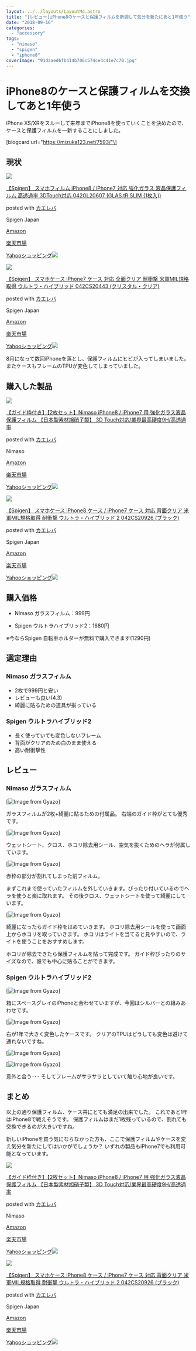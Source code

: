 ```yaml
---
layout: ../../layouts/LayoutMd.astro
title: "[レビュー]iPhone8のケースと保護フィルムを新調して気分を新たにあと1年使う"
date: "2018-09-16"
categories: 
  - "accessory"
tags: 
  - "nimaso"
  - "spigen"
  - "iphone8"
coverImage: "91daaed6fb414b706c574ce4c41e7c70.jpg"
---
```


# iPhone8のケースと保護フィルムを交換してあと1年使う

iPhone XS/XRをスルーして来年までiPhone8を使っていくことを決めたので、ケースと保護フィルムを一新することにしました。

\[blogcard url="https://mizuka123.net/7593/"\]

## 現状

[![](/archive/images/41l4tljGyYL._SL160_.jpg)](https://www.amazon.co.jp/exec/obidos/ASIN/B01H0RIPXO/mizuka123-22/)

[【Spigen】 スマホフィルム iPhone8 / iPhone7 対応 強化ガラス 液晶保護フィルム 高透過率 3DTouch対応 042GL20607 (GLAS.tR SLIM (1枚入))](https://www.amazon.co.jp/exec/obidos/ASIN/B01H0RIPXO/mizuka123-22/)

posted with [カエレバ](https://kaereba.com)

Spigen Japan

[Amazon](https://www.amazon.co.jp/gp/search?keywords=%E3%80%90Spigen%E3%80%91%20%E3%82%B9%E3%83%9E%E3%83%9B%E3%83%95%E3%82%A3%E3%83%AB%E3%83%A0%20iPhone8%20%2F%20iPhone7%20%E5%AF%BE%E5%BF%9C%20%E5%BC%B7%E5%8C%96%E3%82%AC%E3%83%A9%E3%82%B9%20%E6%B6%B2%E6%99%B6%E4%BF%9D%E8%AD%B7%E3%83%95%E3%82%A3%E3%83%AB%E3%83%A0%20%E9%AB%98%E9%80%8F%E9%81%8E%E7%8E%87%203DTouch%E5%AF%BE%E5%BF%9C%20042GL20607%20%28GLAS.tR%20SLIM%20%281%E6%9E%9A%E5%85%A5%29%29&__mk_ja_JP=%E3%82%AB%E3%82%BF%E3%82%AB%E3%83%8A&tag=mizuka123-22)

[楽天市場](https://hb.afl.rakuten.co.jp/hgc/042e7c24.303572e6.042e7c25.e339d30a/?pc=https%3A%2F%2Fsearch.rakuten.co.jp%2Fsearch%2Fmall%2F%25E3%2580%2590Spigen%25E3%2580%2591%2520%25E3%2582%25B9%25E3%2583%259E%25E3%2583%259B%25E3%2583%2595%25E3%2582%25A3%25E3%2583%25AB%25E3%2583%25A0%2520iPhone8%2520%252F%2520iPhone7%2520%25E5%25AF%25BE%25E5%25BF%259C%2520%25E5%25BC%25B7%25E5%258C%2596%25E3%2582%25AC%25E3%2583%25A9%25E3%2582%25B9%2520%25E6%25B6%25B2%25E6%2599%25B6%25E4%25BF%259D%25E8%25AD%25B7%25E3%2583%2595%25E3%2582%25A3%25E3%2583%25AB%25E3%2583%25A0%2520%25E9%25AB%2598%25E9%2580%258F%25E9%2581%258E%25E7%258E%2587%25203DTouch%25E5%25AF%25BE%25E5%25BF%259C%2520042GL20607%2520%2528GLAS.tR%2520SLIM%2520%25281%25E6%259E%259A%25E5%2585%25A5%2529%2529%2F-%2Ff.1-p.1-s.1-sf.0-st.A-v.2%3Fx%3D0%26scid%3Daf_ich_link_urltxt%26m%3Dhttp%3A%2F%2Fm.rakuten.co.jp%2F)

[Yahooショッピング![](//ad.jp.ap.valuecommerce.com/servlet/gifbanner?sid=3066752&pid=881990642)](//ck.jp.ap.valuecommerce.com/servlet/referral?sid=3066752&pid=881990642&vc_url=http%3A%2F%2Fsearch.shopping.yahoo.co.jp%2Fsearch%3Fp%3D%25E3%2580%2590Spigen%25E3%2580%2591%2520%25E3%2582%25B9%25E3%2583%259E%25E3%2583%259B%25E3%2583%2595%25E3%2582%25A3%25E3%2583%25AB%25E3%2583%25A0%2520iPhone8%2520%252F%2520iPhone7%2520%25E5%25AF%25BE%25E5%25BF%259C%2520%25E5%25BC%25B7%25E5%258C%2596%25E3%2582%25AC%25E3%2583%25A9%25E3%2582%25B9%2520%25E6%25B6%25B2%25E6%2599%25B6%25E4%25BF%259D%25E8%25AD%25B7%25E3%2583%2595%25E3%2582%25A3%25E3%2583%25AB%25E3%2583%25A0%2520%25E9%25AB%2598%25E9%2580%258F%25E9%2581%258E%25E7%258E%2587%25203DTouch%25E5%25AF%25BE%25E5%25BF%259C%2520042GL20607%2520%2528GLAS.tR%2520SLIM%2520%25281%25E6%259E%259A%25E5%2585%25A5%2529%2529&vcptn=kaereba)

[![](/archive/images/4116Zba31uL._SL160_.jpg)](https://www.amazon.co.jp/exec/obidos/ASIN/B01GIVX95M/mizuka123-22/)

[【Spigen】 スマホケース iPhone7 ケース 対応 全面クリア 耐衝撃 米軍MIL規格取得 ウルトラ・ハイブリッド 042CS20443 (クリスタル・クリア)](https://www.amazon.co.jp/exec/obidos/ASIN/B01GIVX95M/mizuka123-22/)

posted with [カエレバ](https://kaereba.com)

Spigen Japan

[Amazon](https://www.amazon.co.jp/gp/search?keywords=%E3%80%90Spigen%E3%80%91%20%E3%82%B9%E3%83%9E%E3%83%9B%E3%82%B1%E3%83%BC%E3%82%B9%20iPhone7%20%E3%82%B1%E3%83%BC%E3%82%B9%20%E5%AF%BE%E5%BF%9C%20%E5%85%A8%E9%9D%A2%E3%82%AF%E3%83%AA%E3%82%A2%20%E8%80%90%E8%A1%9D%E6%92%83%20%E7%B1%B3%E8%BB%8DMIL%E8%A6%8F%E6%A0%BC%E5%8F%96%E5%BE%97%20%E3%82%A6%E3%83%AB%E3%83%88%E3%83%A9%E3%83%BB%E3%83%8F%E3%82%A4%E3%83%96%E3%83%AA%E3%83%83%E3%83%89%20042CS20443%20%28%E3%82%AF%E3%83%AA%E3%82%B9%E3%82%BF%E3%83%AB%E3%83%BB%E3%82%AF%E3%83%AA%E3%82%A2%29&__mk_ja_JP=%E3%82%AB%E3%82%BF%E3%82%AB%E3%83%8A&tag=mizuka123-22)

[楽天市場](https://hb.afl.rakuten.co.jp/hgc/042e7c24.303572e6.042e7c25.e339d30a/?pc=https%3A%2F%2Fsearch.rakuten.co.jp%2Fsearch%2Fmall%2F%25E3%2580%2590Spigen%25E3%2580%2591%2520%25E3%2582%25B9%25E3%2583%259E%25E3%2583%259B%25E3%2582%25B1%25E3%2583%25BC%25E3%2582%25B9%2520iPhone7%2520%25E3%2582%25B1%25E3%2583%25BC%25E3%2582%25B9%2520%25E5%25AF%25BE%25E5%25BF%259C%2520%25E5%2585%25A8%25E9%259D%25A2%25E3%2582%25AF%25E3%2583%25AA%25E3%2582%25A2%2520%25E8%2580%2590%25E8%25A1%259D%25E6%2592%2583%2520%25E7%25B1%25B3%25E8%25BB%258DMIL%25E8%25A6%258F%25E6%25A0%25BC%25E5%258F%2596%25E5%25BE%2597%2520%25E3%2582%25A6%25E3%2583%25AB%25E3%2583%2588%25E3%2583%25A9%25E3%2583%25BB%25E3%2583%258F%25E3%2582%25A4%25E3%2583%2596%25E3%2583%25AA%25E3%2583%2583%25E3%2583%2589%2520042CS20443%2520%2528%25E3%2582%25AF%25E3%2583%25AA%25E3%2582%25B9%25E3%2582%25BF%25E3%2583%25AB%25E3%2583%25BB%25E3%2582%25AF%25E3%2583%25AA%25E3%2582%25A2%2529%2F-%2Ff.1-p.1-s.1-sf.0-st.A-v.2%3Fx%3D0%26scid%3Daf_ich_link_urltxt%26m%3Dhttp%3A%2F%2Fm.rakuten.co.jp%2F)

[Yahooショッピング![](//ad.jp.ap.valuecommerce.com/servlet/gifbanner?sid=3066752&pid=881990642)](//ck.jp.ap.valuecommerce.com/servlet/referral?sid=3066752&pid=881990642&vc_url=http%3A%2F%2Fsearch.shopping.yahoo.co.jp%2Fsearch%3Fp%3D%25E3%2580%2590Spigen%25E3%2580%2591%2520%25E3%2582%25B9%25E3%2583%259E%25E3%2583%259B%25E3%2582%25B1%25E3%2583%25BC%25E3%2582%25B9%2520iPhone7%2520%25E3%2582%25B1%25E3%2583%25BC%25E3%2582%25B9%2520%25E5%25AF%25BE%25E5%25BF%259C%2520%25E5%2585%25A8%25E9%259D%25A2%25E3%2582%25AF%25E3%2583%25AA%25E3%2582%25A2%2520%25E8%2580%2590%25E8%25A1%259D%25E6%2592%2583%2520%25E7%25B1%25B3%25E8%25BB%258DMIL%25E8%25A6%258F%25E6%25A0%25BC%25E5%258F%2596%25E5%25BE%2597%2520%25E3%2582%25A6%25E3%2583%25AB%25E3%2583%2588%25E3%2583%25A9%25E3%2583%25BB%25E3%2583%258F%25E3%2582%25A4%25E3%2583%2596%25E3%2583%25AA%25E3%2583%2583%25E3%2583%2589%2520042CS20443%2520%2528%25E3%2582%25AF%25E3%2583%25AA%25E3%2582%25B9%25E3%2582%25BF%25E3%2583%25AB%25E3%2583%25BB%25E3%2582%25AF%25E3%2583%25AA%25E3%2582%25A2%2529&vcptn=kaereba)

8月になって数回iPhoneを落とし、保護フィルムにヒビが入ってしまいました。 またケースもフレームのTPUが変色してしまっていました。

## 購入した製品

[![](/archive/images/41AYavAqRKL._SL160_.jpg)](https://www.amazon.co.jp/exec/obidos/ASIN/B075KPSB4M/mizuka123-22/)

[【ガイド枠付き】【2枚セット】Nimaso iPhone8 / iPhone7 用 強化ガラス液晶保護フィルム 【日本製素材旭硝子製】 3D Touch対応/業界最高硬度9H/高透過率](https://www.amazon.co.jp/exec/obidos/ASIN/B075KPSB4M/mizuka123-22/)

posted with [カエレバ](https://kaereba.com)

Nimaso

[Amazon](https://www.amazon.co.jp/gp/search?keywords=%E3%80%90%E3%82%AC%E3%82%A4%E3%83%89%E6%9E%A0%E4%BB%98%E3%81%8D%E3%80%91%E3%80%902%E6%9E%9A%E3%82%BB%E3%83%83%E3%83%88%E3%80%91Nimaso%20iPhone8%20%2F%20iPhone7%20%E7%94%A8%20%E5%BC%B7%E5%8C%96%E3%82%AC%E3%83%A9%E3%82%B9%E6%B6%B2%E6%99%B6%E4%BF%9D%E8%AD%B7%E3%83%95%E3%82%A3%E3%83%AB%E3%83%A0%20%E3%80%90%E6%97%A5%E6%9C%AC%E8%A3%BD%E7%B4%A0%E6%9D%90%E6%97%AD%E7%A1%9D%E5%AD%90%E8%A3%BD%E3%80%91%203D%20Touch%E5%AF%BE%E5%BF%9C%2F%E6%A5%AD%E7%95%8C%E6%9C%80%E9%AB%98%E7%A1%AC%E5%BA%A69H%2F%E9%AB%98%E9%80%8F%E9%81%8E%E7%8E%87&__mk_ja_JP=%E3%82%AB%E3%82%BF%E3%82%AB%E3%83%8A&tag=mizuka123-22)

[楽天市場](https://hb.afl.rakuten.co.jp/hgc/042e7c24.303572e6.042e7c25.e339d30a/?pc=https%3A%2F%2Fsearch.rakuten.co.jp%2Fsearch%2Fmall%2F%25E3%2580%2590%25E3%2582%25AC%25E3%2582%25A4%25E3%2583%2589%25E6%259E%25A0%25E4%25BB%2598%25E3%2581%258D%25E3%2580%2591%25E3%2580%25902%25E6%259E%259A%25E3%2582%25BB%25E3%2583%2583%25E3%2583%2588%25E3%2580%2591Nimaso%2520iPhone8%2520%252F%2520iPhone7%2520%25E7%2594%25A8%2520%25E5%25BC%25B7%25E5%258C%2596%25E3%2582%25AC%25E3%2583%25A9%25E3%2582%25B9%25E6%25B6%25B2%25E6%2599%25B6%25E4%25BF%259D%25E8%25AD%25B7%25E3%2583%2595%25E3%2582%25A3%25E3%2583%25AB%25E3%2583%25A0%2520%25E3%2580%2590%25E6%2597%25A5%25E6%259C%25AC%25E8%25A3%25BD%25E7%25B4%25A0%25E6%259D%2590%25E6%2597%25AD%25E7%25A1%259D%25E5%25AD%2590%25E8%25A3%25BD%25E3%2580%2591%25203D%2520Touch%25E5%25AF%25BE%25E5%25BF%259C%252F%25E6%25A5%25AD%25E7%2595%258C%25E6%259C%2580%25E9%25AB%2598%25E7%25A1%25AC%25E5%25BA%25A69H%252F%25E9%25AB%2598%25E9%2580%258F%25E9%2581%258E%25E7%258E%2587%2F-%2Ff.1-p.1-s.1-sf.0-st.A-v.2%3Fx%3D0%26scid%3Daf_ich_link_urltxt%26m%3Dhttp%3A%2F%2Fm.rakuten.co.jp%2F)

[Yahooショッピング![](//ad.jp.ap.valuecommerce.com/servlet/gifbanner?sid=3066752&pid=881990642)](//ck.jp.ap.valuecommerce.com/servlet/referral?sid=3066752&pid=881990642&vc_url=http%3A%2F%2Fsearch.shopping.yahoo.co.jp%2Fsearch%3Fp%3D%25E3%2580%2590%25E3%2582%25AC%25E3%2582%25A4%25E3%2583%2589%25E6%259E%25A0%25E4%25BB%2598%25E3%2581%258D%25E3%2580%2591%25E3%2580%25902%25E6%259E%259A%25E3%2582%25BB%25E3%2583%2583%25E3%2583%2588%25E3%2580%2591Nimaso%2520iPhone8%2520%252F%2520iPhone7%2520%25E7%2594%25A8%2520%25E5%25BC%25B7%25E5%258C%2596%25E3%2582%25AC%25E3%2583%25A9%25E3%2582%25B9%25E6%25B6%25B2%25E6%2599%25B6%25E4%25BF%259D%25E8%25AD%25B7%25E3%2583%2595%25E3%2582%25A3%25E3%2583%25AB%25E3%2583%25A0%2520%25E3%2580%2590%25E6%2597%25A5%25E6%259C%25AC%25E8%25A3%25BD%25E7%25B4%25A0%25E6%259D%2590%25E6%2597%25AD%25E7%25A1%259D%25E5%25AD%2590%25E8%25A3%25BD%25E3%2580%2591%25203D%2520Touch%25E5%25AF%25BE%25E5%25BF%259C%252F%25E6%25A5%25AD%25E7%2595%258C%25E6%259C%2580%25E9%25AB%2598%25E7%25A1%25AC%25E5%25BA%25A69H%252F%25E9%25AB%2598%25E9%2580%258F%25E9%2581%258E%25E7%258E%2587&vcptn=kaereba)

[![](/archive/images/41BEjntujRL._SL160_.jpg)](https://www.amazon.co.jp/exec/obidos/ASIN/B01M1SCIOV/mizuka123-22/)

[【Spigen】 スマホケース iPhone8 ケース / iPhone7 ケース 対応 背面クリア 米軍MIL規格取得 耐衝撃 ウルトラ・ハイブリッド 2 042CS20926 (ブラック)](https://www.amazon.co.jp/exec/obidos/ASIN/B01M1SCIOV/mizuka123-22/)

posted with [カエレバ](https://kaereba.com)

Spigen Japan

[Amazon](https://www.amazon.co.jp/gp/search?keywords=%E3%80%90Spigen%E3%80%91%20%E3%82%B9%E3%83%9E%E3%83%9B%E3%82%B1%E3%83%BC%E3%82%B9%20iPhone8%20%E3%82%B1%E3%83%BC%E3%82%B9%20%2F%20iPhone7%20%E3%82%B1%E3%83%BC%E3%82%B9%20%E5%AF%BE%E5%BF%9C%20%E8%83%8C%E9%9D%A2%E3%82%AF%E3%83%AA%E3%82%A2%20%E7%B1%B3%E8%BB%8DMIL%E8%A6%8F%E6%A0%BC%E5%8F%96%E5%BE%97%20%E8%80%90%E8%A1%9D%E6%92%83%20%E3%82%A6%E3%83%AB%E3%83%88%E3%83%A9%E3%83%BB%E3%83%8F%E3%82%A4%E3%83%96%E3%83%AA%E3%83%83%E3%83%89%202%20042CS20926%20%28%E3%83%96%E3%83%A9%E3%83%83%E3%82%AF%29&__mk_ja_JP=%E3%82%AB%E3%82%BF%E3%82%AB%E3%83%8A&tag=mizuka123-22)

[楽天市場](https://hb.afl.rakuten.co.jp/hgc/042e7c24.303572e6.042e7c25.e339d30a/?pc=https%3A%2F%2Fsearch.rakuten.co.jp%2Fsearch%2Fmall%2F%25E3%2580%2590Spigen%25E3%2580%2591%2520%25E3%2582%25B9%25E3%2583%259E%25E3%2583%259B%25E3%2582%25B1%25E3%2583%25BC%25E3%2582%25B9%2520iPhone8%2520%25E3%2582%25B1%25E3%2583%25BC%25E3%2582%25B9%2520%252F%2520iPhone7%2520%25E3%2582%25B1%25E3%2583%25BC%25E3%2582%25B9%2520%25E5%25AF%25BE%25E5%25BF%259C%2520%25E8%2583%258C%25E9%259D%25A2%25E3%2582%25AF%25E3%2583%25AA%25E3%2582%25A2%2520%25E7%25B1%25B3%25E8%25BB%258DMIL%25E8%25A6%258F%25E6%25A0%25BC%25E5%258F%2596%25E5%25BE%2597%2520%25E8%2580%2590%25E8%25A1%259D%25E6%2592%2583%2520%25E3%2582%25A6%25E3%2583%25AB%25E3%2583%2588%25E3%2583%25A9%25E3%2583%25BB%25E3%2583%258F%25E3%2582%25A4%25E3%2583%2596%25E3%2583%25AA%25E3%2583%2583%25E3%2583%2589%25202%2520042CS20926%2520%2528%25E3%2583%2596%25E3%2583%25A9%25E3%2583%2583%25E3%2582%25AF%2529%2F-%2Ff.1-p.1-s.1-sf.0-st.A-v.2%3Fx%3D0%26scid%3Daf_ich_link_urltxt%26m%3Dhttp%3A%2F%2Fm.rakuten.co.jp%2F)

[Yahooショッピング![](//ad.jp.ap.valuecommerce.com/servlet/gifbanner?sid=3066752&pid=881990642)](//ck.jp.ap.valuecommerce.com/servlet/referral?sid=3066752&pid=881990642&vc_url=http%3A%2F%2Fsearch.shopping.yahoo.co.jp%2Fsearch%3Fp%3D%25E3%2580%2590Spigen%25E3%2580%2591%2520%25E3%2582%25B9%25E3%2583%259E%25E3%2583%259B%25E3%2582%25B1%25E3%2583%25BC%25E3%2582%25B9%2520iPhone8%2520%25E3%2582%25B1%25E3%2583%25BC%25E3%2582%25B9%2520%252F%2520iPhone7%2520%25E3%2582%25B1%25E3%2583%25BC%25E3%2582%25B9%2520%25E5%25AF%25BE%25E5%25BF%259C%2520%25E8%2583%258C%25E9%259D%25A2%25E3%2582%25AF%25E3%2583%25AA%25E3%2582%25A2%2520%25E7%25B1%25B3%25E8%25BB%258DMIL%25E8%25A6%258F%25E6%25A0%25BC%25E5%258F%2596%25E5%25BE%2597%2520%25E8%2580%2590%25E8%25A1%259D%25E6%2592%2583%2520%25E3%2582%25A6%25E3%2583%25AB%25E3%2583%2588%25E3%2583%25A9%25E3%2583%25BB%25E3%2583%258F%25E3%2582%25A4%25E3%2583%2596%25E3%2583%25AA%25E3%2583%2583%25E3%2583%2589%25202%2520042CS20926%2520%2528%25E3%2583%2596%25E3%2583%25A9%25E3%2583%2583%25E3%2582%25AF%2529&vcptn=kaereba)

## 購入価格

- Nimaso ガラスフィルム：999円
    
- Spigen ウルトラハイブリッド2：1680円
    

※今ならSpigen 自転車ホルダーが無料で購入できます(1290円)

## 選定理由

### Nimaso ガラスフィルム

- 2枚で999円と安い
- レビューも良い(4.3)
- 綺麗に貼るための道具が揃っている

### Spigen ウルトラハイブリッド2

- 長く使っていても変色しないフレーム
- 背面がクリアのため白のまま使える
- 高い耐衝撃性

## レビュー

### Nimaso ガラスフィルム

[![Image from Gyazo](/archive/images/11bb42a9ad1d714baf0a5fcdbea83168.jpg)]

ガラスフィルムが2枚+綺麗に貼るための付属品。 右端のガイド枠がとても優秀です。

[![Image from Gyazo](/archive/images/0865ab69f2b52a30818d6f7d0ec01724.jpg)]

ウェットシート、クロス、ホコリ除去用シール、空気を抜くためのヘラが付属しています。

[![Image from Gyazo](/archive/images/fd75e5a63b2f7a38088853fc0f144d61.jpg)]

赤枠の部分が割れてしまった前フィルム。

まずこれまで使っていたフィルムを外していきます。ぴったり付いているのでヘラを使うと楽に取れます。 その後クロス、ウェットシートを使って綺麗にしています。

[![Image from Gyazo](/archive/images/fc1ce0a605970de60c2aa24468c1b693.jpg)]

綺麗になったらガイド枠をはめていきます。 ホコリ除去用シールを使って画面上からホコリを取っていきます。 ホコリはライトを当てると見やすいので、ライトを使うことをおすすめします。

ホコリが除去できたら保護フィルムを貼って完成です。 ガイド枠ぴったりのサイズなので、誰でも中心に貼ることができます。

### Spigen ウルトラハイブリッド2

[![Image from Gyazo](/archive/images/e7e3be3b4e91158d7cb4ba1003044839.jpg)]

箱にスペースグレイのiPhoneと合わせていますが、今回はシルバーとの組みあわせです。

[![Image from Gyazo](/archive/images/58a062ad99cd82b3883c655f4144ef6e.jpg)]

右が1年で大きく変色したケースです。 クリアのTPUはどうしても変色は避けて通れないですね。

[![Image from Gyazo](/archive/images/032edd64e4e622e6da1fffddf71681a9.jpg)]

[![Image from Gyazo](/archive/images/91daaed6fb414b706c574ce4c41e7c70.jpg)]

意外と合う･･･ そしてフレームがサラサラとしていて触り心地が良いです。

## まとめ

以上の通り保護フィルム、ケース共にとても満足の出来でした。 これであと1年はiPhone8で戦えそうです。 保護フィルムはまだ1枚残っているので、割れても交換できるのが大きいですね。

新しいiPhoneを買う気にならなかった方も、ここで保護フィルムやケースを変え気分を新たにしてはいかがでしょうか？ いずれの製品もiPhone7でも利用可能となっています。

[![](/archive/images/41AYavAqRKL._SL160_.jpg)](https://www.amazon.co.jp/exec/obidos/ASIN/B075KPSB4M/mizuka123-22/)

[【ガイド枠付き】【2枚セット】Nimaso iPhone8 / iPhone7 用 強化ガラス液晶保護フィルム 【日本製素材旭硝子製】 3D Touch対応/業界最高硬度9H/高透過率](https://www.amazon.co.jp/exec/obidos/ASIN/B075KPSB4M/mizuka123-22/)

posted with [カエレバ](https://kaereba.com)

Nimaso

[Amazon](https://www.amazon.co.jp/gp/search?keywords=%E3%80%90%E3%82%AC%E3%82%A4%E3%83%89%E6%9E%A0%E4%BB%98%E3%81%8D%E3%80%91%E3%80%902%E6%9E%9A%E3%82%BB%E3%83%83%E3%83%88%E3%80%91Nimaso%20iPhone8%20%2F%20iPhone7%20%E7%94%A8%20%E5%BC%B7%E5%8C%96%E3%82%AC%E3%83%A9%E3%82%B9%E6%B6%B2%E6%99%B6%E4%BF%9D%E8%AD%B7%E3%83%95%E3%82%A3%E3%83%AB%E3%83%A0%20%E3%80%90%E6%97%A5%E6%9C%AC%E8%A3%BD%E7%B4%A0%E6%9D%90%E6%97%AD%E7%A1%9D%E5%AD%90%E8%A3%BD%E3%80%91%203D%20Touch%E5%AF%BE%E5%BF%9C%2F%E6%A5%AD%E7%95%8C%E6%9C%80%E9%AB%98%E7%A1%AC%E5%BA%A69H%2F%E9%AB%98%E9%80%8F%E9%81%8E%E7%8E%87&__mk_ja_JP=%E3%82%AB%E3%82%BF%E3%82%AB%E3%83%8A&tag=mizuka123-22)

[楽天市場](https://hb.afl.rakuten.co.jp/hgc/042e7c24.303572e6.042e7c25.e339d30a/?pc=https%3A%2F%2Fsearch.rakuten.co.jp%2Fsearch%2Fmall%2F%25E3%2580%2590%25E3%2582%25AC%25E3%2582%25A4%25E3%2583%2589%25E6%259E%25A0%25E4%25BB%2598%25E3%2581%258D%25E3%2580%2591%25E3%2580%25902%25E6%259E%259A%25E3%2582%25BB%25E3%2583%2583%25E3%2583%2588%25E3%2580%2591Nimaso%2520iPhone8%2520%252F%2520iPhone7%2520%25E7%2594%25A8%2520%25E5%25BC%25B7%25E5%258C%2596%25E3%2582%25AC%25E3%2583%25A9%25E3%2582%25B9%25E6%25B6%25B2%25E6%2599%25B6%25E4%25BF%259D%25E8%25AD%25B7%25E3%2583%2595%25E3%2582%25A3%25E3%2583%25AB%25E3%2583%25A0%2520%25E3%2580%2590%25E6%2597%25A5%25E6%259C%25AC%25E8%25A3%25BD%25E7%25B4%25A0%25E6%259D%2590%25E6%2597%25AD%25E7%25A1%259D%25E5%25AD%2590%25E8%25A3%25BD%25E3%2580%2591%25203D%2520Touch%25E5%25AF%25BE%25E5%25BF%259C%252F%25E6%25A5%25AD%25E7%2595%258C%25E6%259C%2580%25E9%25AB%2598%25E7%25A1%25AC%25E5%25BA%25A69H%252F%25E9%25AB%2598%25E9%2580%258F%25E9%2581%258E%25E7%258E%2587%2F-%2Ff.1-p.1-s.1-sf.0-st.A-v.2%3Fx%3D0%26scid%3Daf_ich_link_urltxt%26m%3Dhttp%3A%2F%2Fm.rakuten.co.jp%2F)

[Yahooショッピング![](//ad.jp.ap.valuecommerce.com/servlet/gifbanner?sid=3066752&pid=881990642)](//ck.jp.ap.valuecommerce.com/servlet/referral?sid=3066752&pid=881990642&vc_url=http%3A%2F%2Fsearch.shopping.yahoo.co.jp%2Fsearch%3Fp%3D%25E3%2580%2590%25E3%2582%25AC%25E3%2582%25A4%25E3%2583%2589%25E6%259E%25A0%25E4%25BB%2598%25E3%2581%258D%25E3%2580%2591%25E3%2580%25902%25E6%259E%259A%25E3%2582%25BB%25E3%2583%2583%25E3%2583%2588%25E3%2580%2591Nimaso%2520iPhone8%2520%252F%2520iPhone7%2520%25E7%2594%25A8%2520%25E5%25BC%25B7%25E5%258C%2596%25E3%2582%25AC%25E3%2583%25A9%25E3%2582%25B9%25E6%25B6%25B2%25E6%2599%25B6%25E4%25BF%259D%25E8%25AD%25B7%25E3%2583%2595%25E3%2582%25A3%25E3%2583%25AB%25E3%2583%25A0%2520%25E3%2580%2590%25E6%2597%25A5%25E6%259C%25AC%25E8%25A3%25BD%25E7%25B4%25A0%25E6%259D%2590%25E6%2597%25AD%25E7%25A1%259D%25E5%25AD%2590%25E8%25A3%25BD%25E3%2580%2591%25203D%2520Touch%25E5%25AF%25BE%25E5%25BF%259C%252F%25E6%25A5%25AD%25E7%2595%258C%25E6%259C%2580%25E9%25AB%2598%25E7%25A1%25AC%25E5%25BA%25A69H%252F%25E9%25AB%2598%25E9%2580%258F%25E9%2581%258E%25E7%258E%2587&vcptn=kaereba)

[![](/archive/images/41BEjntujRL._SL160_.jpg)](https://www.amazon.co.jp/exec/obidos/ASIN/B01M1SCIOV/mizuka123-22/)

[【Spigen】 スマホケース iPhone8 ケース / iPhone7 ケース 対応 背面クリア 米軍MIL規格取得 耐衝撃 ウルトラ・ハイブリッド 2 042CS20926 (ブラック)](https://www.amazon.co.jp/exec/obidos/ASIN/B01M1SCIOV/mizuka123-22/)

posted with [カエレバ](https://kaereba.com)

Spigen Japan

[Amazon](https://www.amazon.co.jp/gp/search?keywords=%E3%80%90Spigen%E3%80%91%20%E3%82%B9%E3%83%9E%E3%83%9B%E3%82%B1%E3%83%BC%E3%82%B9%20iPhone8%20%E3%82%B1%E3%83%BC%E3%82%B9%20%2F%20iPhone7%20%E3%82%B1%E3%83%BC%E3%82%B9%20%E5%AF%BE%E5%BF%9C%20%E8%83%8C%E9%9D%A2%E3%82%AF%E3%83%AA%E3%82%A2%20%E7%B1%B3%E8%BB%8DMIL%E8%A6%8F%E6%A0%BC%E5%8F%96%E5%BE%97%20%E8%80%90%E8%A1%9D%E6%92%83%20%E3%82%A6%E3%83%AB%E3%83%88%E3%83%A9%E3%83%BB%E3%83%8F%E3%82%A4%E3%83%96%E3%83%AA%E3%83%83%E3%83%89%202%20042CS20926%20%28%E3%83%96%E3%83%A9%E3%83%83%E3%82%AF%29&__mk_ja_JP=%E3%82%AB%E3%82%BF%E3%82%AB%E3%83%8A&tag=mizuka123-22)

[楽天市場](https://hb.afl.rakuten.co.jp/hgc/042e7c24.303572e6.042e7c25.e339d30a/?pc=https%3A%2F%2Fsearch.rakuten.co.jp%2Fsearch%2Fmall%2F%25E3%2580%2590Spigen%25E3%2580%2591%2520%25E3%2582%25B9%25E3%2583%259E%25E3%2583%259B%25E3%2582%25B1%25E3%2583%25BC%25E3%2582%25B9%2520iPhone8%2520%25E3%2582%25B1%25E3%2583%25BC%25E3%2582%25B9%2520%252F%2520iPhone7%2520%25E3%2582%25B1%25E3%2583%25BC%25E3%2582%25B9%2520%25E5%25AF%25BE%25E5%25BF%259C%2520%25E8%2583%258C%25E9%259D%25A2%25E3%2582%25AF%25E3%2583%25AA%25E3%2582%25A2%2520%25E7%25B1%25B3%25E8%25BB%258DMIL%25E8%25A6%258F%25E6%25A0%25BC%25E5%258F%2596%25E5%25BE%2597%2520%25E8%2580%2590%25E8%25A1%259D%25E6%2592%2583%2520%25E3%2582%25A6%25E3%2583%25AB%25E3%2583%2588%25E3%2583%25A9%25E3%2583%25BB%25E3%2583%258F%25E3%2582%25A4%25E3%2583%2596%25E3%2583%25AA%25E3%2583%2583%25E3%2583%2589%25202%2520042CS20926%2520%2528%25E3%2583%2596%25E3%2583%25A9%25E3%2583%2583%25E3%2582%25AF%2529%2F-%2Ff.1-p.1-s.1-sf.0-st.A-v.2%3Fx%3D0%26scid%3Daf_ich_link_urltxt%26m%3Dhttp%3A%2F%2Fm.rakuten.co.jp%2F)

[Yahooショッピング![](//ad.jp.ap.valuecommerce.com/servlet/gifbanner?sid=3066752&pid=881990642)](//ck.jp.ap.valuecommerce.com/servlet/referral?sid=3066752&pid=881990642&vc_url=http%3A%2F%2Fsearch.shopping.yahoo.co.jp%2Fsearch%3Fp%3D%25E3%2580%2590Spigen%25E3%2580%2591%2520%25E3%2582%25B9%25E3%2583%259E%25E3%2583%259B%25E3%2582%25B1%25E3%2583%25BC%25E3%2582%25B9%2520iPhone8%2520%25E3%2582%25B1%25E3%2583%25BC%25E3%2582%25B9%2520%252F%2520iPhone7%2520%25E3%2582%25B1%25E3%2583%25BC%25E3%2582%25B9%2520%25E5%25AF%25BE%25E5%25BF%259C%2520%25E8%2583%258C%25E9%259D%25A2%25E3%2582%25AF%25E3%2583%25AA%25E3%2582%25A2%2520%25E7%25B1%25B3%25E8%25BB%258DMIL%25E8%25A6%258F%25E6%25A0%25BC%25E5%258F%2596%25E5%25BE%2597%2520%25E8%2580%2590%25E8%25A1%259D%25E6%2592%2583%2520%25E3%2582%25A6%25E3%2583%25AB%25E3%2583%2588%25E3%2583%25A9%25E3%2583%25BB%25E3%2583%258F%25E3%2582%25A4%25E3%2583%2596%25E3%2583%25AA%25E3%2583%2583%25E3%2583%2589%25202%2520042CS20926%2520%2528%25E3%2583%2596%25E3%2583%25A9%25E3%2583%2583%25E3%2582%25AF%2529&vcptn=kaereba)
